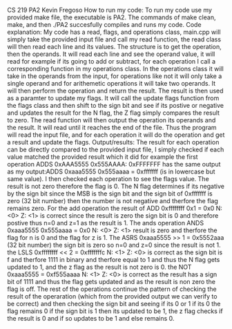CS 219 PA2 
Kevin Fregoso
How to run my code: 
    To run my code use my provided make file, the executable is PA2. The commands of make clean, make, and then ./PA2 succesfully compiles and runs my code. 
Code explanation: 
    My code has a read, flags, and operations class, main.cpp will simply take the provided input file and call my read function, the read class will then read each line and its values. The structure is to get the operation, then the operands. It will read each line and see the operand value, it will read for example if its going to add or subtract, for each operation I call a corresponding function in my operations class. In the operations class it will take in the operands from the input, for operations like not it will only take a single operand and for arithemetic operations it will take two operands. It will then perform the operation and return the result. The result is then used as a paramter to update my flags. It will call the update flags function from the flags class and then shift to the sign bit and see if its postive or negative and updates the result for the N flag, the Z flag simply compares the result to zero.  The read function will then output the operation its operands and the result. It will read until it reaches the end of the file. Thus the program will read the input file, and for each operation it will do the operation and get a result and update the flags. 
Output/results: 
    The result for each operation can be directly compared to the provided input file, I simply checked if each value matched the provided result which it did for example the first operation ADDS 0xAAA5555 0x555AAAA: 0xFFFFFFF has the same output as my output:ADDS 0xaaa5555 0x555aaaa = 0xfffffff (is in lowercase but same value). I then checked each operation to see the flags value. The result is not zero therefore the flag is 0. The N flag determines if its negative by the sign bit since the MSB is the sign bit and the sign bit of 0xfffffff is zero (32 bit number) then the number is not negative and therfore the flag remains zero. For the add operation the result of ADD 0xffffffff 0x1 = 0x0 N: <0> Z: <1> is correct since the result is zero the sign bit is 0 and therefore postive thus n=0 and z=1 as the result is 1. The ands operation ANDS 0xaaa5555 0x555aaaa = 0x0 N: <0> Z: <1> result is zero and therfore the flag for n is 0 and the flag for z is 1. The ASRS 0xaaa5555 >> 1 = 0x5552aaa (32 bit number) the sign bit is zero so n=0 and z=0 since the result is not 1. the LSLS 0xffffffff << 2 = 0xfffffffc N: <1> Z: <0> is correct as the sign bit is f and therfore 1111 in binary and therfore equal to 1 and thus the N flag gets updated to 1, and the z flag as the result is not zero is 0. the NOT 0xaaa5555 = 0xf555aaaa N: <1> Z: <0> is correct as the result has a sign bit of 1111 and thus the flag gets updated and as the result is non zero the flag is off. The rest of the operations continue the pattern of checking the result of the operaration (which from the provided output we can verify to be correct) and then checking the sign bit and seeing if its 0 or 1 if its 0 the flag remains 0 if the sign bit is 1 then its updated to be 1, the z flag checks if the result is 0 and if so updates to be 1 and else remains 0. 
